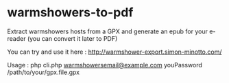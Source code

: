 # warmshowers-to-pdf
Extract warmshowers hosts from a GPX and generate an epub for your e-reader
(you can convert it later to PDF)

You can try and use it here : http://warmshower-export.simon-minotto.com/

Usage : 
php cli.php warmshowersemail@example.com youPassword /path/to/your/gpx.file.gpx

